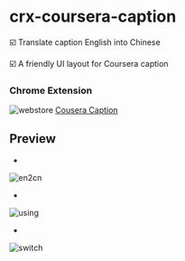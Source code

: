 # crx-coursera-caption
☑️ Translate caption English into Chinese

☑️ A friendly UI layout for Coursera caption

### Chrome Extension
![webstore](https://ssl.gstatic.com/chrome/webstore/images/chrome_webstore_ongray_32.png)
 [Cousera Caption](https://chrome.google.com/webstore/detail/cousera-caption/dikmlckmkgiekpcacdpopceocepifbdm)


## Preview
*
![en2cn](https://github.com/vaenow/crx-coursera-caption/blob/master/img/Coursera-%E8%8B%B1%E8%AF%91%E4%B8%AD.gif)

* 
![using](https://raw.githubusercontent.com/vaenow/crx-coursera-caption/master/img/Coursera-%E6%96%B9%E4%BE%BF%E7%9C%8B%E5%AD%97%E5%B9%95.gif)

* 
![switch](https://raw.githubusercontent.com/vaenow/crx-coursera-caption/master/img/Coursera-%E6%96%B9%E4%BE%BF%E7%9C%8B%E5%AD%97%E5%B9%95-2.gif)
